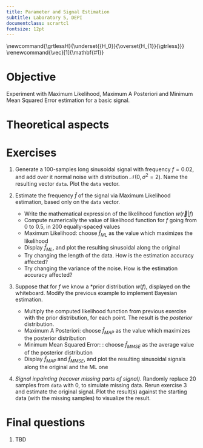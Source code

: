 ```yaml
---
title: Parameter and Signal Estimation
subtitle: Laboratory 5, DEPI
documentclass: scrartcl
fontsize: 12pt
---
```


\newcommand{\grtlessH}{\underset{{H_0}}{\overset{H_{1}}{\gtrless}}}
\renewcommand{\vec}[1]{\mathbf{#1}}


# Objective

Experiment with Maximum Likelihood, Maximum A Posteriori and Minimum Mean
Squared Error estimation for a basic signal.

# Theoretical aspects


# Exercises

1. Generate a 100-samples long sinusoidal signal with frequency $f = 0.02$,
and add over it normal noise with distribution $\mathcal{N}(0, \sigma^2 = 2)$.
Name the resulting vector `data`. Plot the `data` vector.

2. Estimate the frequency $\hat{f}$ of the signal via Maximum Likelihood estimation,
based only on the `data` vector.
    * Write the mathematical expression of the likelihood function $w(\vec{r} | f)$
    * Compute numerically the value of likelihood function for $f$ going from 0 to 0.5, in 200 equally-spaced values
    * Maximum Likelihood: choose $\hat{f}_{ML}$ as the value which maximizes the likelihood
    * Display $\hat{f}_{ML}$, and plot the resulting sinusoidal along the original
    * Try changing the length of the data. How is the estimation accuracy affected?
    * Try changing the variance of the noise. How is the estimation accuracy affected?

3. Suppose that for $f$ we know a *prior distribution $w(f)$, displayed on the whiteboard.
Modify the previous example to implement Bayesian estimation.
    * Multiply the computed likelihood function from previous exercise with the prior distribution, for each point.
    The result is the *posterior* distribution.
    * Maximum A Posteriori: choose $\hat{f}_{MAP}$ as the value which maximizes the posterior distribution
    * Minimum Mean Squared Error: : choose $\hat{f}_{MMSE}$ as the average value of the posterior distribution
    * Display $\hat{f}_{MAP}$ and $\hat{f}_{MMSE}$, and plot the resulting sinusoidal signals along the original and the ML one

4. *Signal inpainting (recover missing parts of signal)*. Randomly replace 20 samples from `data` with 0, to simulate missing data. 
Rerun exercise 3 and estimate the original signal. Plot the result(s) against the starting data (with the missing samples) to visualize the result.

# Final questions

1. TBD

